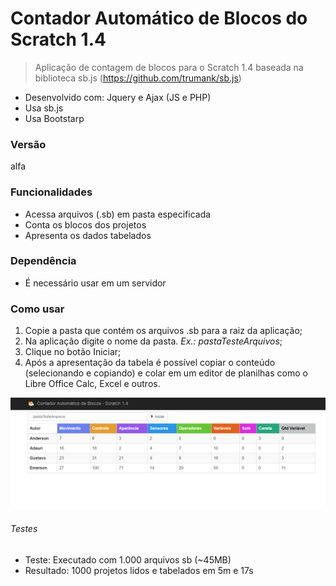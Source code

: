 Contador Automático de Blocos do Scratch 1.4
=========================

> Aplicação de contagem de blocos para o Scratch 1.4 baseada na biblioteca sb.js (https://github.com/trumank/sb.js)

* Desenvolvido com: Jquery e Ajax (JS e PHP)
* Usa sb.js
* Usa Bootstarp

### Versão
alfa

### Funcionalidades

* Acessa arquivos (.sb) em pasta especificada
* Conta os blocos dos projetos
* Apresenta os dados tabelados

### Dependência

* É necessário usar em um servidor

### Como usar

1. Copie a pasta que contém os arquivos .sb para a raiz da aplicação;
2. Na aplicação digite o nome da pasta. *Ex.: pastaTesteArquivos*;
3. Clique no botão Iniciar;
4. Após a apresentação da tabela é possível copiar o conteúdo (selecionando e copiando) e
colar em um editor de planilhas como o Libre Office Calc, Excel e outros.


![Tela Principal](https://github.com/LuisAraujo/ContadorAutomaticoBlocosScratch_v1.4/blob/master/tela.png)


###### Testes
* Teste: Executado com 1.000 arquivos sb (~45MB)
* Resultado: 1000 projetos lidos e tabelados em 5m e 17s 



